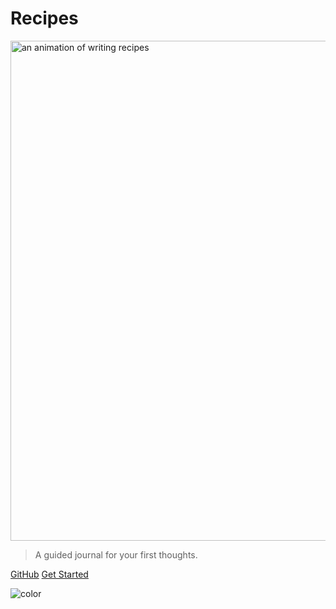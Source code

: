 # Recipes
<img class="cover-logo" src="/recipes/assets/img/intro.gif" alt="an animation of writing recipes" width="800"/>

> A guided journal for your first thoughts.

[GitHub](https://github.com/giant-heart/recipes)
[Get Started](#introduction)

![color](#618B4A)
